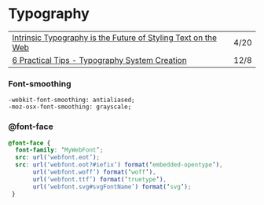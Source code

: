 # Typography

|  |  |
| :--- | :--- |
| [Intrinsic Typography is the Future of Styling Text on the Web](https://css-tricks.com/intrinsic-typography-is-the-future-of-styling-text-on-the-web/) | 4/20 |
| [6 Practical Tips - Typography System Creation](https://blog.prototypr.io/6-practical-tips-typography-system-creation-9909c6f3a89c) | 12/8 |

### Font-smoothing

```text
-webkit-font-smoothing: antialiased;
-moz-osx-font-smoothing: grayscale;
```

### @font-face

```css
@font-face {
  font-family: ‘MyWebFont’;
  src: url(‘webfont.eot’);
  src: url(‘webfont.eot?#iefix’) format(‘embedded-opentype’),
       url(‘webfont.woff’) format(‘woff’),
       url(‘webfont.ttf’) format(‘truetype’),
       url(‘webfont.svg#svgFontName’) format(‘svg’);
 }
```

